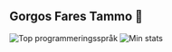 ## Gorgos Fares Tammo 👋
![Top programmeringsspråk](https://github-readme-stats.vercel.app/api/top-langs/?username=Gorgostammos&layout=compact&langs_count=10&hide=less,SCSS&cache_seconds=1800)
![Min stats](https://github-readme-stats.vercel.app/api?username=Gorgostammos&show_icons=true&theme=transparent)


















